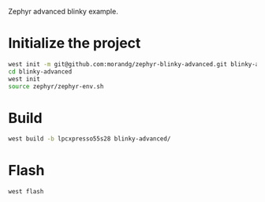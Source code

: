 Zephyr advanced blinky example.

# Initialize the project
```sh
west init -m git@github.com:morandg/zephyr-blinky-advanced.git blinky-advanced
cd blinky-advanced
west init
source zephyr/zephyr-env.sh
```

# Build
```sh
west build -b lpcxpresso55s28 blinky-advanced/
```

# Flash
```sh
west flash
```
